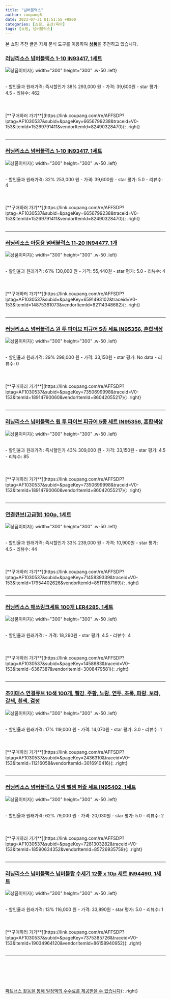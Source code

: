 ```yaml
---
title: "넘버블럭스"
author: coupang6
date: 2023-07-31 01:51:55 +0800
categories: [쇼핑, 출산/육아]
tags: [쇼핑, 넘버블럭스]
---
```


본 쇼핑 추천 글은 자체 분석 도구를 이용하여 [**상품**](https://link.coupang.com/a/bao1ui)을 추천하고 있습니다.

### [러닝리소스 넘버블럭스 1-10 IN93417, 1세트](https://link.coupang.com/re/AFFSDP?lptag=AF1030537&subid=&pageKey=6656799238&traceid=V0-153&itemId=15269791411&vendorItemId=82490328470)

![상품이미지](https://thumbnail10.coupangcdn.com/thumbnails/remote/230x230ex/image/retail/images/1854041511273707-02e6ae05-b2d4-4595-b634-e4c17603189d.jpg){: width="300" height="300" .w-50 .left}


<br>
- 할인율과 원래가격: 즉시할인가 38%  293,000   원
- 가격: 39,600원
- star 평가: 4.5
- 리뷰수: 462
<br>
<br>
<br>
<br>
[**구매하러 가기**](https://link.coupang.com/re/AFFSDP?lptag=AF1030537&subid=&pageKey=6656799238&traceid=V0-153&itemId=15269791411&vendorItemId=82490328470){: .right}
<br>
<br>

---

### [러닝리소스 넘버블럭스 1-10 IN93417, 1세트](https://link.coupang.com/re/AFFSDP?lptag=AF1030537&subid=&pageKey=6656799238&traceid=V0-153&itemId=15269791411&vendorItemId=82490328470)

![상품이미지](https://thumbnail10.coupangcdn.com/thumbnails/remote/230x230ex/image/retail/images/1854041511273707-02e6ae05-b2d4-4595-b634-e4c17603189d.jpg){: width="300" height="300" .w-50 .left}


<br>
- 할인율과 원래가격: 32%  253,000   원
- 가격: 39,600원
- star 평가: 5.0
- 리뷰수: 4
<br>
<br>
<br>
<br>
[**구매하러 가기**](https://link.coupang.com/re/AFFSDP?lptag=AF1030537&subid=&pageKey=6656799238&traceid=V0-153&itemId=15269791411&vendorItemId=82490328470){: .right}
<br>
<br>

---

### [러닝리소스 아동용 넘버블럭스 11-20 IN94477, 1개](https://link.coupang.com/re/AFFSDP?lptag=AF1030537&subid=&pageKey=6591493102&traceid=V0-153&itemId=14875381073&vendorItemId=82114348682)

![상품이미지](https://thumbnail6.coupangcdn.com/thumbnails/remote/230x230ex/image/rs_quotation_api/c1bmhltl/84f8cef80d044e008028a261fbc0f106.jpg){: width="300" height="300" .w-50 .left}


<br>
- 할인율과 원래가격: 61%  130,000   원
- 가격: 55,440원
- star 평가: 5.0
- 리뷰수: 4
<br>
<br>
<br>
<br>
[**구매하러 가기**](https://link.coupang.com/re/AFFSDP?lptag=AF1030537&subid=&pageKey=6591493102&traceid=V0-153&itemId=14875381073&vendorItemId=82114348682){: .right}
<br>
<br>

---

### [러닝리소스 넘버블럭스 원 투 파이브 피규어 5종 세트 IN95356, 혼합색상](https://link.coupang.com/re/AFFSDP?lptag=AF1030537&subid=&pageKey=7350699998&traceid=V0-153&itemId=18914790060&vendorItemId=86042055217)

![상품이미지](https://thumbnail10.coupangcdn.com/thumbnails/remote/230x230ex/image/retail/images/2023/05/22/14/4/4c22c7ea-a9ea-42ac-b9ed-3d5e872f978d.jpg){: width="300" height="300" .w-50 .left}


<br>
- 할인율과 원래가격: 29%  298,000   원
- 가격: 33,150원
- star 평가: No data
- 리뷰수: 0
<br>
<br>
<br>
<br>
[**구매하러 가기**](https://link.coupang.com/re/AFFSDP?lptag=AF1030537&subid=&pageKey=7350699998&traceid=V0-153&itemId=18914790060&vendorItemId=86042055217){: .right}
<br>
<br>

---

### [러닝리소스 넘버블럭스 원 투 파이브 피규어 5종 세트 IN95356, 혼합색상](https://link.coupang.com/re/AFFSDP?lptag=AF1030537&subid=&pageKey=7350699998&traceid=V0-153&itemId=18914790060&vendorItemId=86042055217)

![상품이미지](https://thumbnail10.coupangcdn.com/thumbnails/remote/230x230ex/image/retail/images/2023/05/22/14/4/4c22c7ea-a9ea-42ac-b9ed-3d5e872f978d.jpg){: width="300" height="300" .w-50 .left}


<br>
- 할인율과 원래가격: 즉시할인가 43%  309,000   원
- 가격: 33,150원
- star 평가: 4.5
- 리뷰수: 85
<br>
<br>
<br>
<br>
[**구매하러 가기**](https://link.coupang.com/re/AFFSDP?lptag=AF1030537&subid=&pageKey=7350699998&traceid=V0-153&itemId=18914790060&vendorItemId=86042055217){: .right}
<br>
<br>

---

### [연결큐브(고급형) 100p, 1세트](https://link.coupang.com/re/AFFSDP?lptag=AF1030537&subid=&pageKey=7145839339&traceid=V0-153&itemId=17954402626&vendorItemId=85111857169)

![상품이미지](https://thumbnail7.coupangcdn.com/thumbnails/remote/230x230ex/image/vendor_inventory/9de0/a352a393609f7586a675ce13e9f7ab2d457caaf4866820c95192f8889553.jpg){: width="300" height="300" .w-50 .left}


<br>
- 할인율과 원래가격: 즉시할인가 33%  239,000   원
- 가격: 10,900원
- star 평가: 4.5
- 리뷰수: 44
<br>
<br>
<br>
<br>
[**구매하러 가기**](https://link.coupang.com/re/AFFSDP?lptag=AF1030537&subid=&pageKey=7145839339&traceid=V0-153&itemId=17954402626&vendorItemId=85111857169){: .right}
<br>
<br>

---

### [러닝리소스 매쓰링크세트 100개 LER4285, 1세트](https://link.coupang.com/re/AFFSDP?lptag=AF1030537&subid=&pageKey=1458683&traceid=V0-153&itemId=6367387&vendorItemId=3008479581)

![상품이미지](https://thumbnail6.coupangcdn.com/thumbnails/remote/230x230ex/image/product/image/vendoritem/2018/01/10/3008479581/11e1a3e9-7d5c-4eca-b95b-444048612cac.jpg){: width="300" height="300" .w-50 .left}


<br>
- 할인율과 원래가격: 
- 가격: 18,290원
- star 평가: 4.5
- 리뷰수: 4
<br>
<br>
<br>
<br>
[**구매하러 가기**](https://link.coupang.com/re/AFFSDP?lptag=AF1030537&subid=&pageKey=1458683&traceid=V0-153&itemId=6367387&vendorItemId=3008479581){: .right}
<br>
<br>

---

### [조이매스 연결큐브 10색 100개, 빨강, 주황, 노랑, 연두, 초록, 파랑, 보라, 갈색, 흰색, 검정](https://link.coupang.com/re/AFFSDP?lptag=AF1030537&subid=&pageKey=2436310&traceid=V0-153&itemId=11216058&vendorItemId=3016910416)

![상품이미지](https://thumbnail8.coupangcdn.com/thumbnails/remote/230x230ex/image/retail/images/1891685520271087-8c96a359-cd7f-4430-9dab-b09345b6c6da.jpg){: width="300" height="300" .w-50 .left}


<br>
- 할인율과 원래가격: 17%  119,000   원
- 가격: 14,070원
- star 평가: 3.0
- 리뷰수: 1
<br>
<br>
<br>
<br>
[**구매하러 가기**](https://link.coupang.com/re/AFFSDP?lptag=AF1030537&subid=&pageKey=2436310&traceid=V0-153&itemId=11216058&vendorItemId=3016910416){: .right}
<br>
<br>

---

### [러닝리소스 넘버블럭스 덧셈 뺄셈 퍼즐 세트 IN95402, 1세트](https://link.coupang.com/re/AFFSDP?lptag=AF1030537&subid=&pageKey=7281303282&traceid=V0-153&itemId=18590634352&vendorItemId=85726935759)

![상품이미지](https://thumbnail7.coupangcdn.com/thumbnails/remote/230x230ex/image/retail/images/2023/04/20/10/9/fb01754e-88be-4e57-9bf9-192f48692ab6.jpg){: width="300" height="300" .w-50 .left}


<br>
- 할인율과 원래가격: 62%  79,000   원
- 가격: 20,030원
- star 평가: 5.0
- 리뷰수: 2
<br>
<br>
<br>
<br>
[**구매하러 가기**](https://link.coupang.com/re/AFFSDP?lptag=AF1030537&subid=&pageKey=7281303282&traceid=V0-153&itemId=18590634352&vendorItemId=85726935759){: .right}
<br>
<br>

---

### [러닝리소스 넘버블럭스 넘버블랍 수세기 12종 x 10p 세트 IN94490, 1세트](https://link.coupang.com/re/AFFSDP?lptag=AF1030537&subid=&pageKey=7375385726&traceid=V0-153&itemId=19034964120&vendorItemId=86158940952)

![상품이미지](https://thumbnail6.coupangcdn.com/thumbnails/remote/230x230ex/image/retail/images/2023/06/02/14/8/9d078a30-a127-4951-b018-e1d2a798ca64.jpg){: width="300" height="300" .w-50 .left}


<br>
- 할인율과 원래가격: 13%  116,000   원
- 가격: 33,890원
- star 평가: 5.0
- 리뷰수: 1
<br>
<br>
<br>
<br>
[**구매하러 가기**](https://link.coupang.com/re/AFFSDP?lptag=AF1030537&subid=&pageKey=7375385726&traceid=V0-153&itemId=19034964120&vendorItemId=86158940952){: .right}
<br>
<br>

---
<br><br><br><br><br> [파트너스 활동을 통해 일정액의 수수료를 제공받을 수 있습니다](https://link.coupang.com/a/bao1ui){: .right}